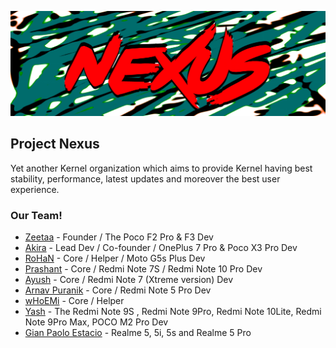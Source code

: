 ![nexus](https://github.com/projects-nexus/.github/blob/master/banner/nexus.png)
## Project Nexus
Yet another Kernel organization which aims to provide Kernel having best stability, performance, latest updates and moreover the best user experience.

### Our Team!

- [Zeetaa](https://github.com/NotZeetaa) - Founder / The Poco F2 Pro & F3 Dev
- [Akira](https://github.com/akirasupr) - Lead Dev / Co-founder / OnePlus 7 Pro & Poco X3 Pro Dev
- [RoHaN](https://github.com/reaPeR1010) - Core / Helper / Moto G5s Plus Dev
- [Prashant](https://github.com/ImPrashantt) - Core / Redmi Note 7S / Redmi Note 10 Pro Dev
- [Ayush](https://github.com/ImSpiDy) - Core / Redmi Note 7 (Xtreme version) Dev
- [Arnav Puranik](https://github.com/arnavpuranik) - Core / Redmi Note 5 Pro Dev
- [wHoEMi](https://github.com/wHo-EM-i) - Core / Helper
- [Yash](https://github.com/ayash92) - The Redmi Note 9S , Redmi Note 9Pro, Redmi Note 10Lite, Redmi Note 9Pro Max, POCO M2 Pro Dev
- [Gian Paolo Estacio](https://github.com/eun0115) - Realme 5, 5i, 5s and Realme 5 Pro
